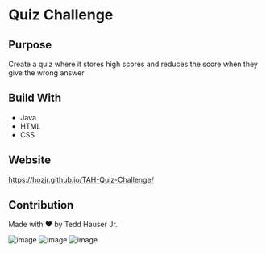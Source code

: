 # Quiz Challenge

## Purpose
Create a quiz where it stores high scores and reduces the score when they give the wrong answer

## Build With
* Java
* HTML
* CSS

## Website
https://hozjr.github.io/TAH-Quiz-Challenge/

## Contribution
Made with ❤️ by Tedd Hauser Jr.

![image](https://user-images.githubusercontent.com/94255210/147434888-d671ca58-139f-4a28-90fa-7eb09002e86f.png)
![image](https://user-images.githubusercontent.com/94255210/147434902-3245509f-3842-4938-b97e-decc255c3537.png)
![image](https://user-images.githubusercontent.com/94255210/147434908-0adebb26-403d-4998-8b08-bc1bb8e548a4.png)
